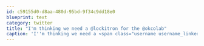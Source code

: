 ```yaml
---
id: c59155d0-d8aa-480d-95bd-9f34c9dd18e0
blueprint: text
category: twitter
title: "I'm thinking we need a @lockitron for the @okcolab"
caption: 'I''m thinking we need a <span class="username username_linked">@<a href="https://twitter.com/lockitron" title="Lockitron">lockitron</a></span> for the <span class="username username_linked">@<a href="https://twitter.com/okcolab" title="Okanagan coLab">okcolab</a></span>'
---
```

